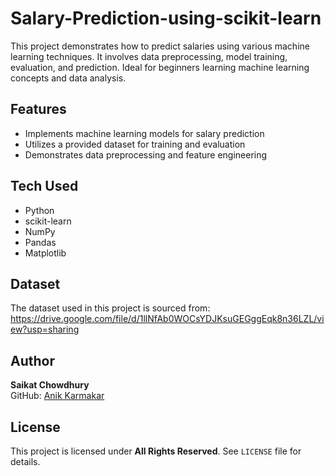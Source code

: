 # Salary-Prediction-using-scikit-learn

This project demonstrates how to predict salaries using various machine learning techniques. It involves data preprocessing, model training, evaluation, and prediction. Ideal for beginners learning machine learning concepts and data analysis.

## Features

- Implements machine learning models for salary prediction
- Utilizes a provided dataset for training and evaluation
- Demonstrates data preprocessing and feature engineering

## Tech Used

- Python
- scikit-learn
- NumPy
- Pandas
- Matplotlib

## Dataset

The dataset used in this project is sourced from:
https://drive.google.com/file/d/1llNfAb0WOCsYDJKsuGEGggEqk8n36LZL/view?usp=sharing

## Author
**Saikat Chowdhury**  
GitHub: [Anik Karmakar](https://github.com/Anik-Karmakar)

## License
This project is licensed under **All Rights Reserved**. See `LICENSE` file for details.
